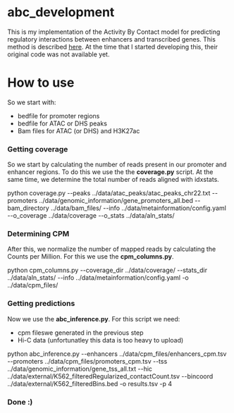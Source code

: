 # abc_development
This is my implementation of the Activity By Contact model for predicting regulatory interactions between enhancers and transcribed genes. This method is described [here](https://www.biorxiv.org/content/10.1101/529990v1). At the time that I started developing this, their original code was not available yet.
  
  
# How to use

So we start with: 
- bedfile for promoter regions
- bedfile for ATAC or DHS peaks
- Bam files for ATAC (or DHS) and H3K27ac


### Getting coverage
So we start by calculating the number of reads present in our promoter and enhancer regions. To do this we use the the **coverage.py** script. At the same time, we determine the total number of reads aligned with idxstats.

python coverage.py --peaks ../data/atac_peaks/atac_peaks_chr22.txt --promoters ../data/genomic_information/gene_promoters_all.bed --bam_directory ../data/bam_files/ --info ../data/metainformation/config.yaml --o_coverage ../data/coverage --o_stats ../data/aln_stats/

### Determining CPM
After this, we normalize the number of mapped reads by calculating the Counts per Million. For this we use the **cpm_columns.py**. 

python cpm_columns.py --coverage_dir ../data/coverage/ --stats_dir ../data/aln_stats/ --info ../data/metainformation/config.yaml -o ../data/cpm_files/


### Getting predictions
Now we use the **abc_inference.py**. For this script we need:
- cpm fileswe generated in the previous step
- Hi-C data (unfortunatley this data is too heavy to upload)

python abc_inference.py --enhancers ../data/cpm_files/enhancers_cpm.tsv --promoters ../data/cpm_files/promoters_cpm.tsv --tss ../data/genomic_information/gene_tss_all.txt --hic ../data/external/K562_filteredRegularized_contactCount.tsv --bincoord ../data/external/K562_filteredBins.bed -o results.tsv -p 4

### Done :)
